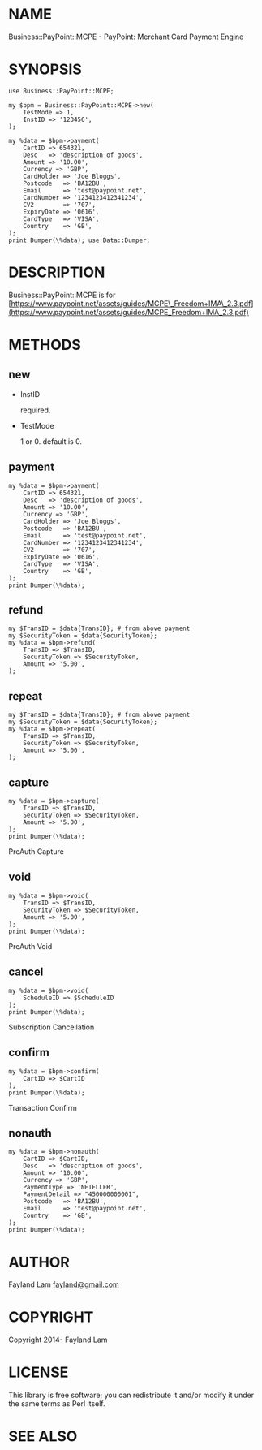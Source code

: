 # NAME

Business::PayPoint::MCPE - PayPoint: Merchant Card Payment Engine

# SYNOPSIS

    use Business::PayPoint::MCPE;

    my $bpm = Business::PayPoint::MCPE->new(
        TestMode => 1,
        InstID => '123456',
    );

    my %data = $bpm->payment(
        CartID => 654321,
        Desc   => 'description of goods',
        Amount => '10.00',
        Currency => 'GBP',
        CardHolder => 'Joe Bloggs',
        Postcode   => 'BA12BU',
        Email      => 'test@paypoint.net',
        CardNumber => '1234123412341234',
        CV2        => '707',
        ExpiryDate => '0616',
        CardType   => 'VISA',
        Country    => 'GB',
    );
    print Dumper(\%data); use Data::Dumper;

# DESCRIPTION

Business::PayPoint::MCPE is for [https://www.paypoint.net/assets/guides/MCPE\_Freedom+IMA\_2.3.pdf](https://www.paypoint.net/assets/guides/MCPE_Freedom+IMA_2.3.pdf)

# METHODS

## new

- InstID

    required.

- TestMode

    1 or 0. default is 0.

## payment

    my %data = $bpm->payment(
        CartID => 654321,
        Desc   => 'description of goods',
        Amount => '10.00',
        Currency => 'GBP',
        CardHolder => 'Joe Bloggs',
        Postcode   => 'BA12BU',
        Email      => 'test@paypoint.net',
        CardNumber => '1234123412341234',
        CV2        => '707',
        ExpiryDate => '0616',
        CardType   => 'VISA',
        Country    => 'GB',
    );
    print Dumper(\%data);

## refund

    my $TransID = $data{TransID}; # from above payment
    my $SecurityToken = $data{SecurityToken};
    my %data = $bpm->refund(
        TransID => $TransID,
        SecurityToken => $SecurityToken,
        Amount => '5.00',
    );

## repeat

    my $TransID = $data{TransID}; # from above payment
    my $SecurityToken = $data{SecurityToken};
    my %data = $bpm->repeat(
        TransID => $TransID,
        SecurityToken => $SecurityToken,
        Amount => '5.00',
    );

## capture

    my %data = $bpm->capture(
        TransID => $TransID,
        SecurityToken => $SecurityToken,
        Amount => '5.00',
    );
    print Dumper(\%data);

PreAuth Capture

## void

    my %data = $bpm->void(
        TransID => $TransID,
        SecurityToken => $SecurityToken,
        Amount => '5.00',
    );
    print Dumper(\%data);

PreAuth Void

## cancel

    my %data = $bpm->void(
        ScheduleID => $ScheduleID
    );
    print Dumper(\%data);

Subscription Cancellation

## confirm

    my %data = $bpm->confirm(
        CartID => $CartID
    );
    print Dumper(\%data);

Transaction Confirm

## nonauth

    my %data = $bpm->nonauth(
        CartID => $CartID,
        Desc   => 'description of goods',
        Amount => '10.00',
        Currency => 'GBP',
        PaymentType => 'NETELLER',
        PaymentDetail => "450000000001",
        Postcode   => 'BA12BU',
        Email      => 'test@paypoint.net',
        Country    => 'GB',
    );
    print Dumper(\%data);

# AUTHOR

Fayland Lam <fayland@gmail.com>

# COPYRIGHT

Copyright 2014- Fayland Lam

# LICENSE

This library is free software; you can redistribute it and/or modify
it under the same terms as Perl itself.

# SEE ALSO

